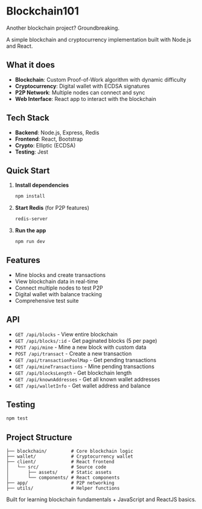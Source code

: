 # Blockchain101

Another blockchain project? Groundbreaking.

A simple blockchain and cryptocurrency implementation built with Node.js and React.

## What it does

- **Blockchain**: Custom Proof-of-Work algorithm with dynamic difficulty
- **Cryptocurrency**: Digital wallet with ECDSA signatures
- **P2P Network**: Multiple nodes can connect and sync
- **Web Interface**: React app to interact with the blockchain

## Tech Stack

- **Backend**: Node.js, Express, Redis
- **Frontend**: React, Bootstrap
- **Crypto**: Elliptic (ECDSA)
- **Testing**: Jest

## Quick Start

1. **Install dependencies**
   ```bash
   npm install
   ```

2. **Start Redis** (for P2P features)
   ```bash
   redis-server
   ```

3. **Run the app**
   ```bash
   npm run dev
   ```

## Features

- Mine blocks and create transactions
- View blockchain data in real-time
- Connect multiple nodes to test P2P
- Digital wallet with balance tracking
- Comprehensive test suite

## API

- `GET /api/blocks` - View entire blockchain
- `GET /api/blocks/:id` - Get paginated blocks (5 per page)
- `POST /api/mine` - Mine a new block with custom data
- `POST /api/transact` - Create a new transaction
- `GET /api/transactionPoolMap` - Get pending transactions
- `GET /api/mineTransactions` - Mine pending transactions
- `GET /api/blocksLength` - Get blockchain length
- `GET /api/knownAddresses` - Get all known wallet addresses
- `GET /api/walletInfo` - Get wallet address and balance

## Testing

```bash
npm test
```

## Project Structure

```
├── blockchain/         # Core blockchain logic
├── wallet/             # Cryptocurrency wallet
├── client/             # React frontend
│   └── src/            # Source code
│       ├── assets/     # Static assets
│       └── components/ # React components
├── app/                # P2P networking
├── utils/              # Helper functions
```

Built for learning blockchain fundamentals + JavaScript and ReactJS basics.
